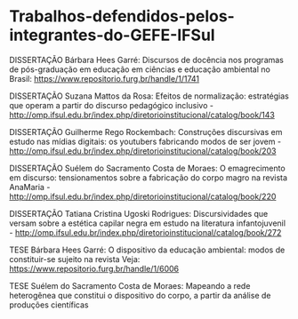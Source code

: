 # Trabalhos-defendidos-pelos-integrantes-do-GEFE-IFSul
DISSERTAÇÃO Bárbara Hees Garré: Discursos de docência nos programas de pós-graduação em educação em ciências e educação ambiental no Brasil: https://www.repositorio.furg.br/handle/1/1741

DISSERTAÇÃO Suzana Mattos da Rosa: Efeitos de normalização: estratégias que operam a partir do discurso pedagógico inclusivo - http://omp.ifsul.edu.br/index.php/diretorioinstitucional/catalog/book/143

DISSERTAÇÃO Guilherme Rego Rockembach: Construções discursivas em estudo nas mídias digitais: os youtubers fabricando modos de ser jovem - http://omp.ifsul.edu.br/index.php/diretorioinstitucional/catalog/book/203

DISSERTAÇÃO Suélem do Sacramento Costa de Moraes: O emagrecimento em discurso: tensionamentos sobre a fabricação do corpo magro na revista AnaMaria - http://omp.ifsul.edu.br/index.php/diretorioinstitucional/catalog/book/220

DISSERTAÇÃO Tatiana Cristina Ugoski Rodrigues: Discursividades que versam sobre a estética capilar negra em estudo na literatura infantojuvenil - http://omp.ifsul.edu.br/index.php/diretorioinstitucional/catalog/book/272

TESE Bárbara Hees Garré: O dispositivo da educação ambiental: modos de constituir-se sujeito na revista Veja: https://www.repositorio.furg.br/handle/1/6006

TESE Suélem do Sacramento Costa de Moraes: Mapeando a rede heterogênea que constitui o dispositivo do corpo, a partir da análise de produções científicas
